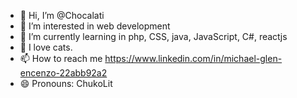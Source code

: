 - 👋 Hi, I’m @Chocalati
- 👀 I’m interested in web development 
- 🌱 I’m currently learning in php, CSS, java, JavaScript, C#, reactjs
- 💞️ I love cats.
- 📫 How to reach me https://www.linkedin.com/in/michael-glen-encenzo-22abb92a2
- 😄 Pronouns: ChukoLit 
<!---
Chocalati/Chocalati is a ✨ special ✨ repository because its `README.md` (this file) appears on your GitHub profile.
You can click the Preview link to take a look at your changes.
--->
